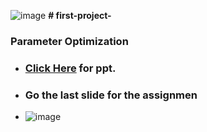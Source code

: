 ![image](https://github.com/user-attachments/assets/7c38315e-74e8-4963-b5cb-7692598761e7)
**# first-project-**
### Parameter Optimization

- ### **<a href="https://docs.google.com/presentation/d/e/2PACX-1vSOeguXJS_AfKpHdxS1aU91XQ6fN7ubknc80qwXzB1_XghMbnyuQ6Ftecd9vGKrow/pub?start=false&loop=false&delayms=60000"> Click Here</a> for ppt.**
- ### Go the last slide for the assignmen
- ![image](https://github.com/user-attachments/assets/c963dcc2-9388-448d-8da0-ac09a11c14c3)

